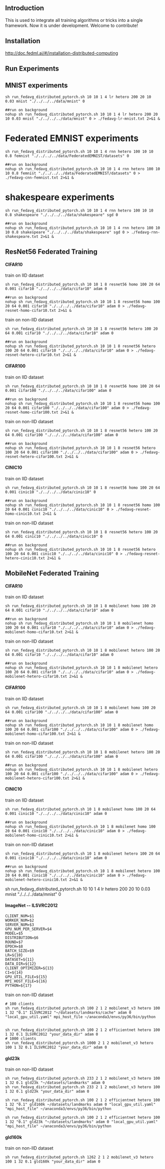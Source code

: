 ## Introduction
This is used to integrate all training algorithms or tricks into a single framework.
Now it is under development. Welcome to contribute!

## Installation
http://doc.fedml.ai/#/installation-distributed-computing

## Run Experiments

## MNIST experiments
```
sh run_fedavg_distributed_pytorch.sh 10 10 1 4 lr hetero 200 20 10 0.03 mnist "./../../../data/mnist" 0

##run on background
nohup sh run_fedavg_distributed_pytorch.sh 10 10 1 4 lr hetero 200 20 10 0.03 mnist "./../../../data/mnist" 0 > ./fedavg-lr-mnist.txt 2>&1 &
```

# Federated EMNIST experiments
```
sh run_fedavg_distributed_pytorch.sh 10 10 1 4 rnn hetero 100 10 10 0.8 femnist "./../../../data/FederatedEMNIST/datasets" 0

##run on background
nohup sh run_fedavg_distributed_pytorch.sh 10 10 1 4 rnn hetero 100 10 10 0.8 femnist "./../../../data/FederatedEMNIST/datasets" 0 > ./fedavg-cnn-femnist.txt 2>&1 &
```

# shakespeare experiments
```
sh run_fedavg_distributed_pytorch.sh 10 10 1 4 rnn hetero 100 10 10 0.8 shakespeare "./../../../data/shakespeare" sgd 0

##run on background
nohup sh run_fedavg_distributed_pytorch.sh 10 10 1 4 rnn hetero 100 10 10 0.8 shakespeare "./../../../data/shakespeare" sgd 0 > ./fedavg-rnn-shakespeare.txt 2>&1 &
```

## ResNet56 Federated Training

#### CIFAR10
train on IID dataset 
```
sh run_fedavg_distributed_pytorch.sh 10 10 1 8 resnet56 homo 100 20 64 0.001 cifar10 "./../../../data/cifar10" adam 0

##run on background
nohup sh run_fedavg_distributed_pytorch.sh 10 10 1 8 resnet56 homo 100 20 64 0.001 cifar10 "./../../../data/cifar10" adam 0 > ./fedavg-resnet-homo-cifar10.txt 2>&1 &
```

train on non-IID dataset
```
sh run_fedavg_distributed_pytorch.sh 10 10 1 8 resnet56 hetero 100 20 64 0.001 cifar10 "./../../../data/cifar10" adam 0

##run on background
nohup sh run_fedavg_distributed_pytorch.sh 10 10 1 8 resnet56 hetero 100 20 64 0.001 cifar10 "./../../../data/cifar10" adam 0 > ./fedavg-resnet-hetero-cifar10.txt 2>&1 &
```


#### CIFAR100
train on IID dataset 
```
sh run_fedavg_distributed_pytorch.sh 10 10 1 8 resnet56 homo 100 20 64 0.001 cifar100 "./../../../data/cifar100" adam 0

##run on background
nohup sh run_fedavg_distributed_pytorch.sh 10 10 1 8 resnet56 homo 100 20 64 0.001 cifar100 "./../../../data/cifar100" adam 0 > ./fedavg-resnet-homo-cifar100.txt 2>&1 &
```

train on non-IID dataset
```
sh run_fedavg_distributed_pytorch.sh 10 10 1 8 resnet56 hetero 100 20 64 0.001 cifar100 "./../../../data/cifar100" adam 0

##run on background
nohup sh run_fedavg_distributed_pytorch.sh 10 10 1 8 resnet56 hetero 100 20 64 0.001 cifar100 "./../../../data/cifar100" adam 0 > ./fedavg-resnet-hetero-cifar100.txt 2>&1 &
```


#### CINIC10
train on IID dataset 
```
sh run_fedavg_distributed_pytorch.sh 10 10 1 8 resnet56 homo 100 20 64 0.001 cinic10 "./../../../data/cinic10" 0

##run on background
nohup sh run_fedavg_distributed_pytorch.sh 10 10 1 8 resnet56 homo 100 20 64 0.001 cinic10 "./../../../data/cinic10" 0 > ./fedavg-resnet-homo-cinic10.txt 2>&1 &
```

train on non-IID dataset
```
sh run_fedavg_distributed_pytorch.sh 10 10 1 8 resnet56 hetero 100 20 64 0.001 cinic10 "./../../../data/cinic10" 0

##run on background
nohup sh run_fedavg_distributed_pytorch.sh 10 10 1 8 resnet56 hetero 100 20 64 0.001 cinic10 "./../../../data/cinic10" 0 > ./fedavg-resnet-hetero-cinic10.txt 2>&1 &
```


## MobileNet Federated Training

#### CIFAR10
train on IID dataset 
```
sh run_fedavg_distributed_pytorch.sh 10 10 1 8 mobilenet homo 100 20 64 0.001 cifar10 "./../../../data/cifar10" adam 0

##run on background
nohup sh run_fedavg_distributed_pytorch.sh 10 10 1 8 mobilenet homo 100 20 64 0.001 cifar10 "./../../../data/cifar10" adam 0 > ./fedavg-mobilenet-homo-cifar10.txt 2>&1 &
```

train on non-IID dataset
```
sh run_fedavg_distributed_pytorch.sh 10 10 1 8 mobilenet hetero 100 20 64 0.001 cifar10 "./../../../data/cifar10" adam 0

##run on background
nohup sh run_fedavg_distributed_pytorch.sh 10 10 1 8 mobilenet hetero 100 20 64 0.001 cifar10 "./../../../data/cifar10" adam 0 > ./fedavg-mobilenet-hetero-cifar10.txt 2>&1 &
```


#### CIFAR100
train on IID dataset 
```
sh run_fedavg_distributed_pytorch.sh 10 10 1 8 mobilenet homo 100 20 64 0.001 cifar100 "./../../../data/cifar100" adam 0

##run on background
nohup sh run_fedavg_distributed_pytorch.sh 10 10 1 8 mobilenet homo 100 20 64 0.001 cifar100 "./../../../data/cifar100" adam 0 > ./fedavg-mobilenet-homo-cifar100.txt 2>&1 &
```

train on non-IID dataset
```
sh run_fedavg_distributed_pytorch.sh 10 10 1 8 mobilenet hetero 100 20 64 0.001 cifar100 "./../../../data/cifar100" adam 0

##run on background
nohup sh run_fedavg_distributed_pytorch.sh 10 10 1 8 mobilenet hetero 100 20 64 0.001 cifar100 "./../../../data/cifar100" adam 0 > ./fedavg-mobilenet-hetero-cifar100.txt 2>&1 &
```


#### CINIC10
train on IID dataset 
```
sh run_fedavg_distributed_pytorch.sh 10 1 8 mobilenet homo 100 20 64 0.001 cinic10 "./../../../data/cinic10" adam 0

##run on background
nohup sh run_fedavg_distributed_pytorch.sh 10 1 8 mobilenet homo 100 20 64 0.001 cinic10 "./../../../data/cinic10" adam 0 > ./fedavg-mobilenet-homo-cinic10.txt 2>&1 &
```

train on non-IID dataset
```
sh run_fedavg_distributed_pytorch.sh 10 1 8 mobilenet hetero 100 20 64 0.001 cinic10 "./../../../data/cinic10" adam 0

##run on background
nohup sh run_fedavg_distributed_pytorch.sh 10 1 8 mobilenet hetero 100 20 64 0.001 cinic10 "./../../../data/cinic10" adam 0 > ./fedavg-mobilenet-hetero-cinic10.txt 2>&1 &
```


sh run_fedavg_distributed_pytorch.sh 10 10 1 4 lr hetero 200 20 10 0.03 mnist "./../../../data/mnist" 0
#### ImageNet -- ILSVRC2012
```
CLIENT_NUM=$1
WORKER_NUM=$2
SERVER_NUM=$3
GPU_NUM_PER_SERVER=$4
MODEL=$5
DISTRIBUTION=$6
ROUND=$7
EPOCH=$8
BATCH_SIZE=$9
LR=${10}
DATASET=${11}
DATA_DIR=${12}
CLIENT_OPTIMIZER=${13}
CI=${14}
GPU_UTIL_FILE=${15}
MPI_HOST_FILE=${16}
PYTHON=${17}

```
train on non-IID dataset
```
# 100 clients
sh run_fedavg_distributed_pytorch.sh 100 2 1 2 mobilenet_v3 hetero 100 1 32 "0.1" ILSVRC2012 "~/datasets/landmarks/cache" adam 0 "local_gpu_util.yaml" mpi_host_file ~/anaconda3/envs/py36/bin/python


sh run_fedavg_distributed_pytorch.sh 100 2 1 2 efficientnet hetero 100 1 32 0.1 ILSVRC2012 "your_data_dir" adam 0
# 1000 clients
sh run_fedavg_distributed_pytorch.sh 1000 2 1 2 mobilenet_v3 hetero 100 1 32 0.1 ILSVRC2012 "your_data_dir" adam 0
```
#### gld23k
train on non-IID dataset
```
sh run_fedavg_distributed_pytorch.sh 233 2 1 2 mobilenet_v3 hetero 100 1 32 0.1 gld23k "~/datasets/landmarks" adam 0
sh run_fedavg_distributed_pytorch.sh 233 2 1 2 mobilenet_v3 hetero 100 1 32 0.1 gld23k "your_data_dir" adam 0

sh run_fedavg_distributed_pytorch.sh 100 2 1 2 efficientnet hetero 100 1 32 "0.1" gld160k ~/datasets/landmarks adam 0 "local_gpu_util.yaml" "mpi_host_file" ~/anaconda3/envs/py36/bin/python

sh run_fedavg_distributed_pytorch.sh 100 2 1 2 efficientnet hetero 100 1 32 "0.1" gld23k "~/datasets/landmarks" adam 0 "local_gpu_util.yaml" "mpi_host_file" ~/anaconda3/envs/py36/bin/python

```

#### gld160k
train on non-IID dataset
```
sh run_fedavg_distributed_pytorch.sh 1262 2 1 2 mobilenet_v3 hetero 100 1 32 0.1 gld160k "your_data_dir" adam 0
```






